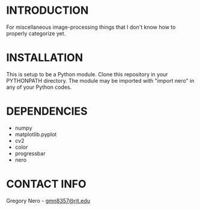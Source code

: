 # INTRODUCTION #
For miscellaneous image-processing things that I don't know how to properly categorize yet.

# INSTALLATION #
This is setup to be a Python module.  Clone this repository in your PYTHONPATH directory.  The module may be imported with "import nero" in any of your Python codes.

# DEPENDENCIES #
* numpy
* matplotlib.pyplot
* cv2
* color
* progressbar
* nero

# CONTACT INFO #
Gregory Nero - gmn8357@rit.edu
